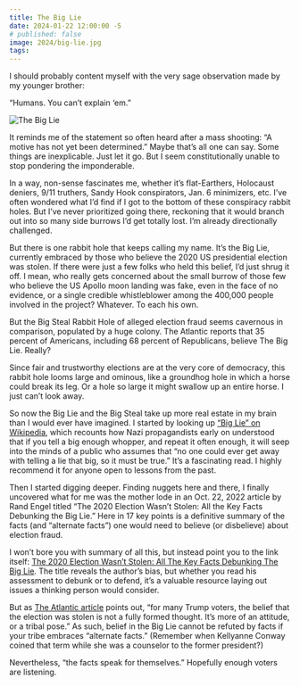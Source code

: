 ```yaml
---
title: The Big Lie
date: 2024-01-22 12:00:00 -5
# published: false
image: 2024/big-lie.jpg
tags:
---
```

I should probably content myself with the very sage observation made by my younger brother: 

“Humans. You can’t explain ‘em.”

<!-- excerpt -->
<img src="{{image}}" alt="The Big Lie">

It reminds me of the statement so often heard after a mass shooting: “A motive
has not yet been determined.” Maybe that’s all one can say. Some things are
inexplicable. Just let it go. But I seem constitutionally unable to stop
pondering the imponderable.

In a way, non-sense fascinates me, whether it’s flat-Earthers, Holocaust
deniers, 9/11 truthers, Sandy Hook conspirators, Jan. 6 minimizers, etc. I’ve
often wondered what I’d find if I got to the bottom of these conspiracy rabbit
holes. But I’ve never prioritized going there, reckoning that it would branch
out into so many side burrows I’d get totally lost. I’m already directionally
challenged.  

But there is one rabbit hole that keeps calling my name. It’s the Big Lie,
currently embraced by those who believe the 2020 US presidential election was
stolen. If there were just a few folks who held this belief, I’d just shrug it
off. I mean, who really gets concerned about the small burrow of those few who
believe the US Apollo moon landing was fake, even in the face of no evidence,
or a single credible whistleblower among the 400,000 people involved in the
project? Whatever. To each his own. 

But the Big Steal Rabbit Hole of alleged election fraud seems cavernous in
comparison, populated by a huge colony. The Atlantic reports that 35 percent of
Americans, including 68 percent of Republicans, believe The Big Lie. Really?

Since fair and trustworthy elections are at the very core of democracy, this
rabbit hole looms large and ominous, like a groundhog hole in which a horse
could break its leg. Or a hole so large it might swallow up an entire horse. I
just can’t look away. 

So now the Big Lie and the Big Steal take up more real estate in my brain than
I would ever have imagined. I started by looking up 
[“Big Lie” on Wikipedia](https://en.wikipedia.org/wiki/Big_lie),
which recounts how Nazi propagandists early on understood that if you tell a
big enough whopper, and repeat it often enough, it will seep into the minds of
a public who assumes that “no one could ever get away with telling a lie that
big, so it must be true.” It’s a fascinating read. I highly recommend it for
anyone open to lessons from the past.

Then I started digging deeper. Finding nuggets here and there, I finally
uncovered what for me was the mother lode in an Oct. 22, 2022 article by Rand
Engel titled “The 2020 Election Wasn’t Stolen: All the Key Facts Debunking the
Big Lie.” Here in 17 key points is a definitive summary of the facts (and
“alternate facts”) one would need to believe (or disbelieve) about election
fraud. 

I won’t bore you with summary of all this, but instead point you to the link itself:
[The 2020 Election Wasn’t Stolen: All The Key Facts Debunking The Big Lie](https://rantt.com/a-definitive-debunking-of-the-big-lie).
The title reveals the author’s bias, but whether you read his assessment to
debunk or to defend, it’s a valuable resource laying out issues a thinking
person would consider.

But as [The Atlantic article](https://www.theatlantic.com/ideas/archive/2022/04/trump-voters-big-lie-stolen-election/629572/)
points out, “for many Trump voters, the belief that
the election was stolen is not a fully formed thought. It’s more of an
attitude, or a tribal pose.” As such, belief in the Big Lie cannot be refuted
by facts if your tribe embraces “alternate facts.” (Remember when Kellyanne
Conway coined that term while she was a counselor to the former president?) 

Nevertheless, “the facts speak for themselves.” Hopefully enough voters are
listening.

